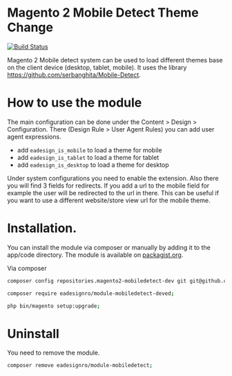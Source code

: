 # Magento 2 Mobile Detect Theme Change

[![Build Status](https://travis-ci.org/EaDesgin/magento2-mobiledetect.svg?branch=master)](https://travis-ci.org/EaDesgin/magento2-mobiledetect)

Magento 2 Mobile detect system can be used to load different themes base on the client device (desktop, tablet, mobile).
It uses the library https://github.com/serbanghita/Mobile-Detect.

# How to use the module

The main configuration can be done under the Content > Design > Configuration. There (Design Rule > User Agent Rules) you can add user agent expressions.

* add `eadesign_is_mobile` to load a theme for mobile
* add `eadesign_is_tablet` to load a theme for tablet
* add `eadesign_is_desktop` to load a theme for desktop

Under system configurations you need to enable the extension. Also there you will find 3 fields for redirects. 
If you add a url to the mobile field for example the user will be redirected to the url in there. 
This can be useful if you want to use a different website/store view url for the mobile theme.


# Installation. 

You can install the module via composer or manually by adding it to the app/code directory. The module is available on [packagist.org](https://packagist.org/packages/eadesignro/module-mobiledetect).

Via composer

``` bash
composer config repositories.magento2-mobiledetect-dev git git@github.com:deved-it/magento2-mobiledetect;
```

``` bash
composer require eadesignro/module-mobiledetect-deved;
```

``` bash 
php bin/magento setup:upgrade;
```

# Uninstall 

You need to remove the module. 

``` bash
composer remove eadesignro/module-mobiledetect;
```
